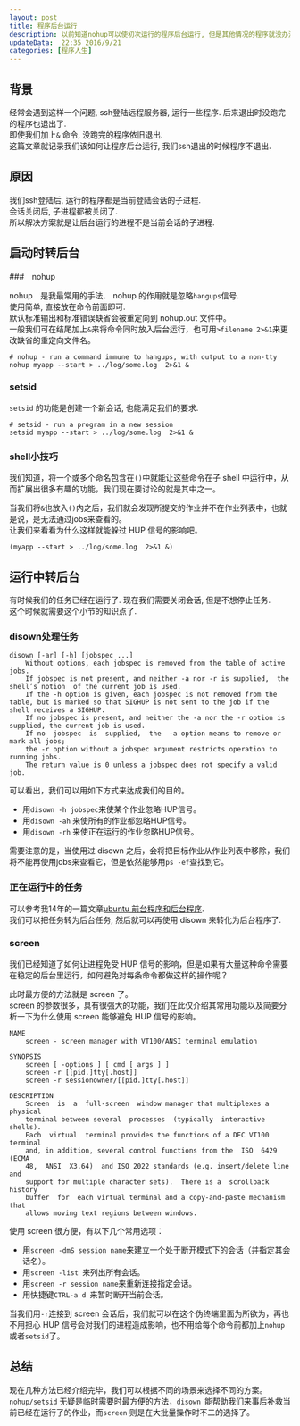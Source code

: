 ```yaml
---  
layout: post  
title: 程序后台运行  
description: 以前知道nohup可以使初次运行的程序后台运行, 但是其他情况的程序就没办法了, 这里完善的记录一下各种情况后台运行的操作.      
updateData:  22:35 2016/9/21
categories: [程序人生]
---  
```



## 背景


经常会遇到这样一个问题, ssh登陆远程服务器, 运行一些程序.  后来退出时没跑完的程序也退出了.  
即使我们加上`&` 命令, 没跑完的程序依旧退出.   
这篇文章就记录我们该如何让程序后台运行, 我们ssh退出的时候程序不退出.  


## 原因

我们ssh登陆后, 运行的程序都是当前登陆会话的子进程.  
会话关闭后, 子进程都被关闭了.  
所以解决方案就是让后台运行的进程不是当前会话的子进程.  


## 启动时转后台

###　nohup

nohup　是我最常用的手法． 
nohup  的作用就是忽略`hangups`信号.   
使用简单, 直接放在命令前面即可.  
默认标准输出和标准错误缺省会被重定向到 nohup.out 文件中。  
一般我们可在结尾加上`&`来将命令同时放入后台运行，也可用`>filename 2>&1`来更改缺省的重定向文件名。  

```
# nohup - run a command immune to hangups, with output to a non-tty
nohup myapp --start > ../log/some.log  2>&1 &
```


### setsid

`setsid` 的功能是创建一个新会话, 也能满足我们的要求.  

```
# setsid - run a program in a new session
setsid myapp --start > ../log/some.log  2>&1 &
```


### shell小技巧

我们知道，将一个或多个命名包含在`()`中就能让这些命令在子 shell 中运行中，从而扩展出很多有趣的功能，我们现在要讨论的就是其中之一。  

当我们将`&`也放入`()`内之后，我们就会发现所提交的作业并不在作业列表中，也就是说，是无法通过jobs来查看的。  
让我们来看看为什么这样就能躲过 HUP 信号的影响吧。  

```
(myapp --start > ../log/some.log  2>&1 &)
```


## 运行中转后台

有时候我们的任务已经在运行了. 现在我们需要关闭会话, 但是不想停止任务.  
这个时候就需要这个小节的知识点了.  


### disown处理任务

```
disown [-ar] [-h] [jobspec ...]
    Without options, each jobspec is removed from the table of active jobs.    
    If jobspec is not present, and neither -a nor -r is supplied,  the  shell’s notion  of the current job is used.  
    If the -h option is given, each jobspec is not removed from the table, but is marked so that SIGHUP is not sent to the job if the shell receives a SIGHUP.  
    If no jobspec is present, and neither the -a nor the -r option is supplied, the current job is used.  
    If no  jobspec  is  supplied,  the  -a option means to remove or mark all jobs; 
    the -r option without a jobspec argument restricts operation to running jobs.  
    The return value is 0 unless a jobspec does not specify a valid job.
```

可以看出，我们可以用如下方式来达成我们的目的。  


* 用`disown -h jobspec`来使某个作业忽略HUP信号。  
* 用`disown -ah` 来使所有的作业都忽略HUP信号。  
* 用`disown -rh` 来使正在运行的作业忽略HUP信号。  


需要注意的是，当使用过 disown 之后，会将把目标作业从作业列表中移除，我们将不能再使用jobs来查看它，但是依然能够用`ps -ef`查找到它。  


### 正在运行中的任务


可以参考我14年的一篇文章[ubuntu 前台程序和后台程序](http://tiankonguse.com/record/record.php?id=592).  
我们可以把任务转为后台任务, 然后就可以再使用 disown 来转化为后台程序了.  



### screen

我们已经知道了如何让进程免受 HUP 信号的影响，但是如果有大量这种命令需要在稳定的后台里运行，如何避免对每条命令都做这样的操作呢？  

此时最方便的方法就是 screen 了。  
screen 的参数很多，具有很强大的功能，我们在此仅介绍其常用功能以及简要分析一下为什么使用 screen 能够避免 HUP 信号的影响。  


```
NAME
    screen - screen manager with VT100/ANSI terminal emulation

SYNOPSIS
    screen [ -options ] [ cmd [ args ] ]
    screen -r [[pid.]tty[.host]]
    screen -r sessionowner/[[pid.]tty[.host]]

DESCRIPTION
    Screen  is  a  full-screen  window manager that multiplexes a physical
    terminal between several  processes  (typically  interactive  shells).
    Each  virtual  terminal provides the functions of a DEC VT100 terminal
    and, in addition, several control functions from the  ISO  6429  (ECMA
    48,  ANSI  X3.64)  and ISO 2022 standards (e.g. insert/delete line and
    support for multiple character sets).  There is a  scrollback  history
    buffer  for  each virtual terminal and a copy-and-paste mechanism that
    allows moving text regions between windows.
```


使用 screen 很方便，有以下几个常用选项：  

* 用`screen -dmS session name`来建立一个处于断开模式下的会话（并指定其会话名）。  
* 用`screen -list `来列出所有会话。  
* 用`screen -r session name`来重新连接指定会话。  
* 用快捷键`CTRL-a d `来暂时断开当前会话。  


当我们用`-r`连接到 screen 会话后，我们就可以在这个伪终端里面为所欲为，再也不用担心 HUP 信号会对我们的进程造成影响，也不用给每个命令前都加上`nohup`或者`setsid`了。  


## 总结

现在几种方法已经介绍完毕，我们可以根据不同的场景来选择不同的方案。  
`nohup/setsid` 无疑是临时需要时最方便的方法，`disown `能帮助我们来事后补救当前已经在运行了的作业，而`screen` 则是在大批量操作时不二的选择了。  


[l-cn-nohup]: https://www.ibm.com/developerworks/cn/linux/l-cn-nohup/
